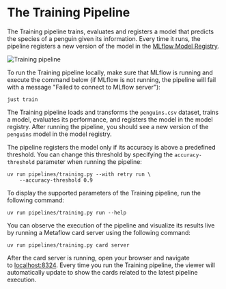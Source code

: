 # The Training Pipeline

The Training pipeline trains, evaluates and registers a model that predicts the species of a penguin given its information. Every time it runs, the pipeline registers a new version of the model in the [MLflow Model Registry](https://mlflow.org/docs/latest/model-registry.html).

![Training pipeline](.guide/training-pipeline/images/training.png)

To run the Training pipeline locally, make sure that MLflow is running and execute the command below (if MLflow is not running, the pipeline will fail with a message "Failed to connect to MLflow server"):

```shell
just train
```

The Training pipeline loads and transforms the `penguins.csv` dataset, trains a model, evaluates its performance, and registers the model in the model registry. After running the pipeline, you should see a new version of the `penguins` model in the model registry.

The pipeline registers the model only if its accuracy is above a predefined threshold. You can change this threshold by specifying the `accuracy-threshold` parameter when running the pipeline:

```shell
uv run pipelines/training.py --with retry run \
    --accuracy-threshold 0.9
```

To display the supported parameters of the Training pipeline, run the following command:

```shell
uv run pipelines/training.py run --help
```

You can observe the execution of the pipeline and visualize its results live by running a Metaflow card server using the following command:

```shell
uv run pipelines/training.py card server
```

After the card server is running, open your browser and navigate to [localhost:8324](http://localhost:8324/). Every time you run the Training pipeline, the viewer will automatically update to show the cards related to the latest pipeline execution.